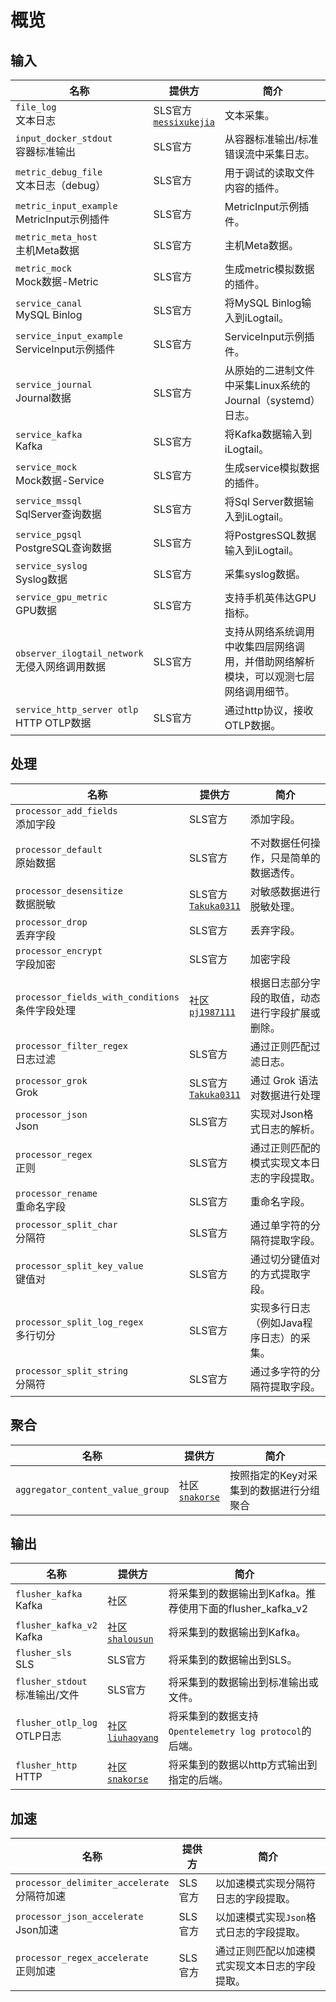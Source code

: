 # 概览

## 输入

| 名称                                          | 提供方                                                       | 简介                                        |
|---------------------------------------------| ------------------------------------------------------------ |-------------------------------------------|
| `file_log`<br> 文本日志                         | SLS官方<br>[`messixukejia`](https://github.com/messixukejia) | 文本采集。                                     |
| `input_docker_stdout`<br>容器标准输出             | SLS官方                                                      | 从容器标准输出/标准错误流中采集日志。                       |
| `metric_debug_file`<br>文本日志（debug）          | SLS官方                                                      | 用于调试的读取文件内容的插件。                           |
| `metric_input_example`<br>MetricInput示例插件   | SLS官方                                                      | MetricInput示例插件。                          |
| `metric_meta_host`<br>主机Meta数据              | SLS官方                                                      | 主机Meta数据。                                 |
| `metric_mock`<br>Mock数据-Metric              | SLS官方                                                      | 生成metric模拟数据的插件。                          |
| `service_canal`<br>MySQL Binlog             | SLS官方                                                      | 将MySQL Binlog输入到iLogtail。                 |
| `service_input_example`<br>ServiceInput示例插件 | SLS官方                                                      | ServiceInput示例插件。                         |
| `service_journal`<br>Journal数据              | SLS官方                                                      | 从原始的二进制文件中采集Linux系统的Journal（systemd）日志。   |
| `service_kafka`<br>Kafka                    | SLS官方                                                      | 将Kafka数据输入到iLogtail。                      |
| `service_mock`<br>Mock数据-Service            | SLS官方                                                      | 生成service模拟数据的插件。                         |
| `service_mssql`<br>SqlServer查询数据            | SLS官方                                                      | 将Sql Server数据输入到iLogtail。                 |
| `service_pgsql`<br>PostgreSQL查询数据           | SLS官方                                                      | 将PostgresSQL数据输入到iLogtail。                |
| `service_syslog`<br>Syslog数据                | SLS官方                                                      | 采集syslog数据。                               |
| `service_gpu_metric`<br>GPU数据               | SLS官方                                                      | 支持手机英伟达GPU指标。                             |
| `observer_ilogtail_network`<br>无侵入网络调用数据    | SLS官方                                                      | 支持从网络系统调用中收集四层网络调用，并借助网络解析模块，可以观测七层网络调用细节。 |
| `service_http_server otlp`<br>HTTP OTLP数据 | SLS官方 | 通过http协议，接收OTLP数据。 |

## 处理

| 名称                                               | 提供方                                              | 简介                                             |
| -------------------------------------------------- | --------------------------------------------------- | ------------------------------------------------ |
| `processor_add_fields`<br>添加字段                 | SLS官方                                             | 添加字段。                                       |
| `processor_default`<br>原始数据                    | SLS官方                                             | 不对数据任何操作，只是简单的数据透传。           |
| `processor_desensitize`<br>数据脱敏                    | SLS官方<br>[`Takuka0311`](https://github.com/Takuka0311) | 对敏感数据进行脱敏处理。           |
| `processor_drop`<br>丢弃字段                       | SLS官方                                             | 丢弃字段。                                       |
| `processor_encrypt`<br>字段加密                   | SLS官方                                               | 加密字段                                  |
| `processor_fields_with_conditions`<br>条件字段处理 | 社区<br>[`pj1987111`](https://github.com/pj1987111) | 根据日志部分字段的取值，动态进行字段扩展或删除。 |
| `processor_filter_regex`<br>日志过滤               | SLS官方                                             | 通过正则匹配过滤日志。                           |
| `processor_grok`<br>Grok                          | SLS官方<br>[`Takuka0311`](https://github.com/Takuka0311) | 通过 Grok 语法对数据进行处理              |
| `processor_json`<br>Json                           | SLS官方                                             | 实现对Json格式日志的解析。                       |
| `processor_regex`<br>正则                          | SLS官方                                             | 通过正则匹配的模式实现文本日志的字段提取。       |
| `processor_rename`<br>重命名字段                   | SLS官方                                             | 重命名字段。                                     |
| `processor_split_char`<br>分隔符                   | SLS官方                                             | 通过单字符的分隔符提取字段。                     |
| `processor_split_key_value`<br>键值对              | SLS官方                                             | 通过切分键值对的方式提取字段。                   |
| `processor_split_log_regex`<br>多行切分            | SLS官方                                             | 实现多行日志（例如Java程序日志）的采集。         |
| `processor_split_string`<br>分隔符                 | SLS官方                                             | 通过多字符的分隔符提取字段。                     |

## 聚合

| 名称                           | 提供方                                                | 简介                                        |
|-------------------------------|------------------------------------------------------|---------------------------------------------|
| `aggregator_content_value_group`            | 社区<br>[`snakorse`](https://github.com/snakorse)     | 按照指定的Key对采集到的数据进行分组聚合           |

## 输出

| 名称                           | 提供方                                                 | 简介                                        |
|------------------------------|-----------------------------------------------------|-------------------------------------------|
| `flusher_kafka`<br>Kafka     | 社区                                                  | 将采集到的数据输出到Kafka。推荐使用下面的flusher_kafka_v2   |
| `flusher_kafka_v2`<br>Kafka  | 社区<br>[`shalousun`](https://github.com/shalousun)   | 将采集到的数据输出到Kafka。                          |
| `flusher_sls`<br>SLS         | SLS官方                                               | 将采集到的数据输出到SLS。                            |
| `flusher_stdout`<br>标准输出/文件  | SLS官方                                               | 将采集到的数据输出到标准输出或文件。                        |
| `flusher_otlp_log`<br>OTLP日志 | 社区<br>[`liuhaoyang`](https://github.com/liuhaoyang) | 将采集到的数据支持`Opentelemetry log protocol`的后端。 |
| `flusher_http`<br>HTTP       | 社区<br>[`snakorse`](https://github.com/snakorse)     | 将采集到的数据以http方式输出到指定的后端。      |

## 加速

| 名称                                           | 提供方  | 简介                                           |
| ---------------------------------------------- | ------- | ---------------------------------------------- |
| `processor_delimiter_accelerate`<br>分隔符加速 | SLS官方 | 以加速模式实现分隔符日志的字段提取。           |
| `processor_json_accelerate`<br>Json加速        | SLS官方 | 以加速模式实现`Json`格式日志的字段提取。       |
| `processor_regex_accelerate`<br>正则加速       | SLS官方 | 通过正则匹配以加速模式实现文本日志的字段提取。 |
